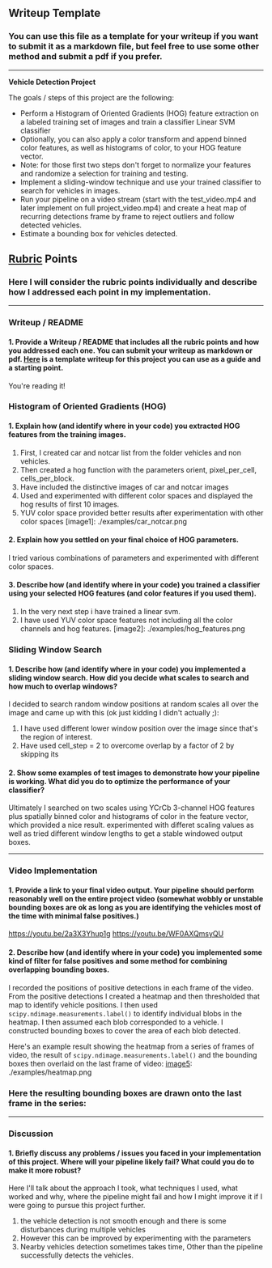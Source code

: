 ## Writeup Template
### You can use this file as a template for your writeup if you want to submit it as a markdown file, but feel free to use some other method and submit a pdf if you prefer.

---

**Vehicle Detection Project**

The goals / steps of this project are the following:

* Perform a Histogram of Oriented Gradients (HOG) feature extraction on a labeled training set of images and train a classifier Linear SVM classifier
* Optionally, you can also apply a color transform and append binned color features, as well as histograms of color, to your HOG feature vector.
* Note: for those first two steps don't forget to normalize your features and randomize a selection for training and testing.
* Implement a sliding-window technique and use your trained classifier to search for vehicles in images.
* Run your pipeline on a video stream (start with the test_video.mp4 and later implement on full project_video.mp4) and create a heat map of recurring detections frame by frame to reject outliers and follow detected vehicles.
* Estimate a bounding box for vehicles detected.

[//]: # (Image References)

## [Rubric](https://review.udacity.com/#!/rubrics/513/view) Points
### Here I will consider the rubric points individually and describe how I addressed each point in my implementation.  

---
### Writeup / README

#### 1. Provide a Writeup / README that includes all the rubric points and how you addressed each one.  You can submit your writeup as markdown or pdf.  [Here](https://github.com/udacity/CarND-Vehicle-Detection/blob/master/writeup_template.md) is a template writeup for this project you can use as a guide and a starting point.  

You're reading it!

### Histogram of Oriented Gradients (HOG)

#### 1. Explain how (and identify where in your code) you extracted HOG features from the training images.

1. First, I created car and notcar list from the folder vehicles and non vehicles.
2. Then created a hog function with the parameters orient, pixel_per_cell, cells_per_block.
3. Have included the distinctive images of car and notcar images
4. Used and experimented with different color spaces and displayed the hog results of first 10 images.
5. YUV color space provided better results after experimentation with other color spaces
[image1]: ./examples/car_notcar.png




#### 2. Explain how you settled on your final choice of HOG parameters.

I tried various combinations of parameters and experimented with different color spaces.

#### 3. Describe how (and identify where in your code) you trained a classifier using your selected HOG features (and color features if you used them).

1. In the very next step i have trained a linear svm.
2. I have used YUV color space features not including all the color channels and hog features.
[image2]: ./examples/hog_features.png

### Sliding Window Search

#### 1. Describe how (and identify where in your code) you implemented a sliding window search.  How did you decide what scales to search and how much to overlap windows?

I decided to search random window positions at random scales all over the image and came up with this (ok just kidding I didn't actually ;):
1. I have used different lower window position over the image since that's the region of interest.
2. Have used cell_step = 2 to overcome overlap by a factor of 2 by skipping its

[image3]: ./examples/sliding_Window.png

#### 2. Show some examples of test images to demonstrate how your pipeline is working.  What did you do to optimize the performance of your classifier?

Ultimately I searched on two scales using YCrCb 3-channel HOG features plus spatially binned color and histograms of color in the feature vector, which provided a nice result.  experimented with differet scaling values as well as tried different window lengths to get a stable windowed output boxes.

[image4]: ./examples/pipeline.png
---

### Video Implementation

#### 1. Provide a link to your final video output.  Your pipeline should perform reasonably well on the entire project video (somewhat wobbly or unstable bounding boxes are ok as long as you are identifying the vehicles most of the time with minimal false positives.)

https://youtu.be/2a3X3Yhup1g
https://youtu.be/WF0AXQmsyQU

#### 2. Describe how (and identify where in your code) you implemented some kind of filter for false positives and some method for combining overlapping bounding boxes.

I recorded the positions of positive detections in each frame of the video.  From the positive detections I created a heatmap and then thresholded that map to identify vehicle positions.  I then used `scipy.ndimage.measurements.label()` to identify individual blobs in the heatmap.  I then assumed each blob corresponded to a vehicle.  I constructed bounding boxes to cover the area of each blob detected.  

Here's an example result showing the heatmap from a series of frames of video, the result of `scipy.ndimage.measurements.label()` and the bounding boxes then overlaid on the last frame of video:
[image5]: ./examples/heatmap.png




[image5]: ./examples/scipy.png
### Here the resulting bounding boxes are drawn onto the last frame in the series:

[image6]: ./examples/bounding_box.png

---

### Discussion

#### 1. Briefly discuss any problems / issues you faced in your implementation of this project.  Where will your pipeline likely fail?  What could you do to make it more robust?

Here I'll talk about the approach I took, what techniques I used, what worked and why, where the pipeline might fail and how I might improve it if I were going to pursue this project further.  
1. the vehicle detection is not smooth enough and there is some disturbances during multiple vehicles
2. However this can be improved by experimenting with the parameters
3. Nearby vehicles detection sometimes takes time, Other than the pipeline successfully detects the vehicles.
